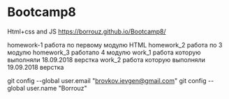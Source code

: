# Bootcamp8
Html+css and JS
https://borrouz.github.io/Bootcamp8/

homework-1 работа по первому модулю HTML
homework_2 работа по 3 модулю
homework_3  работапо 4 модулю
work_1  работа которую выполняли 18.09.2018 верстка
work_2  работа которую выполняли 19.09.2018 верстка

git config --global user.email "brovkov.ievgen@gmail.com"
git config --global user.name "Borrouz"
